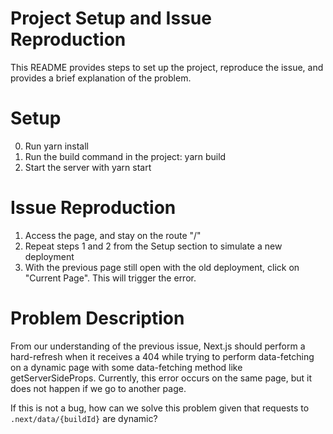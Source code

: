 # Project Setup and Issue Reproduction

This README provides steps to set up the project, reproduce the issue, and provides a brief explanation of the problem.

# Setup

0. Run yarn install
1. Run the build command in the project: yarn build
2. Start the server with yarn start

# Issue Reproduction

1.  Access the page, and stay on the route "/"
2.  Repeat steps 1 and 2 from the Setup section to simulate a new deployment
3.  With the previous page still open with the old deployment, click on "Current Page". This will trigger the error.

# Problem Description

From our understanding of the previous issue, Next.js should perform a hard-refresh when it receives a 404 while trying to perform data-fetching on a dynamic page with some data-fetching method like getServerSideProps. Currently, this error occurs on the same page, but it does not happen if we go to another page.

If this is not a bug, how can we solve this problem given that requests to `.next/data/{buildId}` are dynamic?
